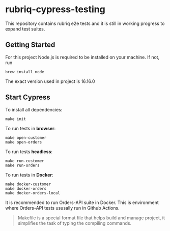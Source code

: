 # rubriq-cypress-testing
This repository contains rubriq e2e tests and it is still in working progress to expand test suites. 

## Getting Started
For this project Node.js is required to be installed on your machine. If not, run
```
brew install node
```

The exact version used in project is 16.16.0

## Start Cypress
To install all dependencies:
```
make init
```

To run tests in **browser**: 
```
make open-customer
make open-orders
   ```

To run tests **headless**:
```
make run-customer
make run-orders
```

To run tests in **Docker**:
```
make docker-customer
make docker-orders
make docker-orders-local
```

It is recommended to run Orders-API suite in Docker. This is environment where Orders-API tests ususally run in Github Actions.


> Makefile is a special format file that helps build and manage project, it simplifies the task of typing the compiling commands.